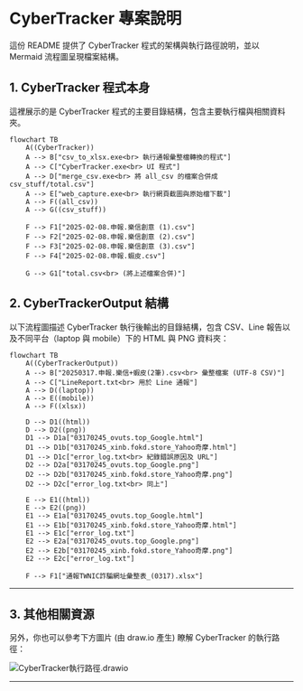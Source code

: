 # CyberTracker 專案說明

這份 README 提供了 CyberTracker 程式的架構與執行路徑說明，並以 Mermaid 流程圖呈現檔案結構。

## 1. CyberTracker 程式本身

這裡展示的是 CyberTracker 程式的主要目錄結構，包含主要執行檔與相關資料夾。

```mermaid
flowchart TB
    A((CyberTracker))
    A --> B["csv_to_xlsx.exe<br> 執行通報彙整檔轉換的程式"]
    A --> C["CyberTracker.exe<br> UI 程式"]
    A --> D["merge_csv.exe<br> 將 all_csv 的檔案合併成 csv_stuff/total.csv"]
    A --> E["web_capture.exe<br> 執行網頁截圖與原始檔下載"]
    A --> F((all_csv))
    A --> G((csv_stuff))

    F --> F1["2025-02-08.申報.樂信創意 (1).csv"]
    F --> F2["2025-02-08.申報.樂信創意 (2).csv"]
    F --> F3["2025-02-08.申報.樂信創意 (3).csv"]
    F --> F4["2025-02-08.申報.蝦皮.csv"]

    G --> G1["total.csv<br> (將上述檔案合併)"]
```

## 2. CyberTrackerOutput 結構

以下流程圖描述 CyberTracker 執行後輸出的目錄結構，包含 CSV、Line 報告以及不同平台（laptop 與 mobile）下的 HTML 與 PNG 資料夾：

```mermaid
flowchart TB
    A((CyberTrackerOutput))
    A --> B["20250317.申報.樂信+蝦皮(2筆).csv<br> 彙整檔案 (UTF-8 CSV)"]
    A --> C["LineReport.txt<br> 用於 Line 通報"]
    A --> D((laptop))
    A --> E((mobile))
    A --> F((xlsx))

    D --> D1((html))
    D --> D2((png))
    D1 --> D1a["03170245_ovuts.top_Google.html"]
    D1 --> D1b["03170245_xinb.fokd.store_Yahoo奇摩.html"]
    D1 --> D1c["error_log.txt<br> 紀錄錯誤原因及 URL"]
    D2 --> D2a["03170245_ovuts.top_Google.png"]
    D2 --> D2b["03170245_xinb.fokd.store_Yahoo奇摩.png"]
    D2 --> D2c["error_log.txt<br> 同上"]

    E --> E1((html))
    E --> E2((png))
    E1 --> E1a["03170245_ovuts.top_Google.html"]
    E1 --> E1b["03170245_xinb.fokd.store_Yahoo奇摩.html"]
    E1 --> E1c["error_log.txt"]
    E2 --> E2a["03170245_ovuts.top_Google.png"]
    E2 --> E2b["03170245_xinb.fokd.store_Yahoo奇摩.png"]
    E2 --> E2c["error_log.txt"]

    F --> F1["通報TWNIC詐騙網址彙整表_(0317).xlsx"]
```

---

## 3. 其他相關資源

另外，你也可以參考下方圖片 (由 draw.io 產生) 瞭解 CyberTracker 的執行路徑：

![CyberTracker執行路徑.drawio](https://hackmd.io/_uploads/SylPfscE3Jx.png)

---
